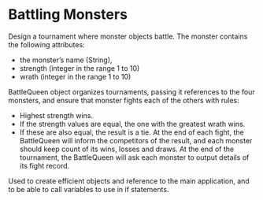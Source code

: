 # Battling Monsters
Design a tournament where monster objects battle. The monster contains the following attributes: 
* the monster’s name (String), 
* strength (integer in the range 1 to 10)
* wrath (integer in the range 1 to 10)

BattleQueen object organizes tournaments, passing it references to the four monsters, and ensure that monster fights each of the others with rules:
* Highest strength wins. 
* If the strength values are equal, the one with the greatest wrath wins.
* If these are also equal, the result is a tie.
At the end of each fight, the BattleQueen will inform the competitors of the result, and each monster should keep count of its wins, losses and draws. At the end of the tournament, the BattleQueen will ask each monster to output details of its fight record.

Used to create efficient objects and reference to the main application, and to be able to call variables to use in if statements.
